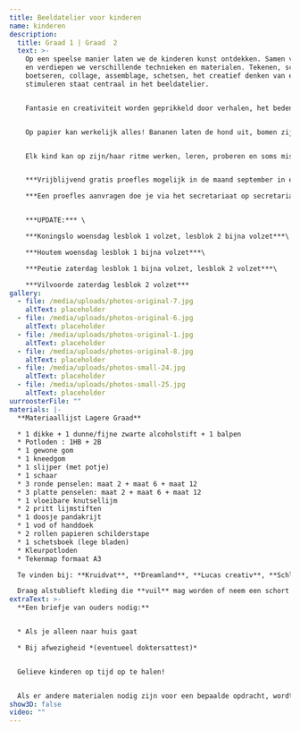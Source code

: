 ```yaml
---
title: Beeldatelier voor kinderen
name: kinderen
description:
  title: Graad 1 | Graad  2
  text: >-
    Op een speelse manier laten we de kinderen kunst ontdekken. Samen verkennen
    en verdiepen we verschillende technieken en materialen. Tekenen, schilderen,
    boetseren, collage, assemblage, schetsen, het creatief denken van elk kind
    stimuleren staat centraal in het beeldatelier.


    Fantasie en creativiteit worden geprikkeld door verhalen, het bedenken van concepten en vervolgens het uitvoeren van ideeën. Er is ruimte voor de expressie van gedachten en emoties. 


    Op papier kan werkelijk alles! Bananen laten de hond uit, bomen zijn blauw en kersen plots geel. Er wordt op maat van de kinderen gerefereerd naar bekende kunstenaars.


    Elk kind kan op zijn/haar ritme werken, leren, proberen en soms mislukken. Net als Picasso geloven we dat elk kind een kunstenaar is.


    ***V﻿rijblijvend gratis proefles mogelijk in de maand september in een klas naar keuze zolang er plaats is.*** \

    ***E﻿en proefles aanvragen doe je via het secretariaat op secretariaat.academiebeeldendekunsten@sovilvoorde.be of 02 251 51 51***


    ***U﻿PDATE:*** \

    ***Koningslo woensdag lesblok 1 volzet, lesblok 2 bijna volzet***\

    ***H﻿outem woensdag lesblok 1 bijna volzet***\

    ***P﻿eutie zaterdag lesblok 1 bijna volzet, lesblok 2 volzet***\

    ***V﻿ilvoorde zaterdag lesblok 2 volzet***
gallery:
  - file: /media/uploads/photos-original-7.jpg
    altText: placeholder
  - file: /media/uploads/photos-original-6.jpg
    altText: placeholder
  - file: /media/uploads/photos-original-1.jpg
    altText: placeholder
  - file: /media/uploads/photos-original-8.jpg
    altText: placeholder
  - file: /media/uploads/photos-small-24.jpg
    altText: placeholder
  - file: /media/uploads/photos-small-25.jpg
    altText: placeholder
uurroosterFile: ""
materials: |-
  **Materiaallijst Lagere Graad**

  * 1 dikke + 1 dunne/fijne zwarte alcoholstift + 1 balpen
  * Potloden : 1HB + 2B
  * 1 gewone gom
  * 1 kneedgom
  * 1 slijper (met potje)
  * 1 schaar
  * 3 ronde penselen: maat 2 + maat 6 + maat 12
  * 3 platte penselen: maat 2 + maat 6 + maat 12
  * 1 vloeibare knutsellijm
  * 2 pritt lijmstiften
  * 1 doosje pandakrijt
  * 1 vod of handdoek
  * 2 rollen papieren schilderstape
  * 1﻿ schetsboek (lege bladen)
  * Kleurpotloden
  * T﻿ekenmap formaat A3

  Te vinden bij: **Kruidvat**, **Dreamland**, **Lucas creativ**, **Schleiper**.

  Draag alstublieft kleding die **vuil** mag worden of neem een schort mee.
extraText: >-
  **Een briefje van ouders nodig:**


  * Als je alleen naar huis gaat

  * Bij afwezigheid *(eventueel doktersattest)*


  Gelieve kinderen op tijd op te halen!


  Als er andere materialen nodig zijn voor een bepaalde opdracht, wordt dit door de leerkracht gecommuniceerd.
show3D: false
video: ""
---
```

